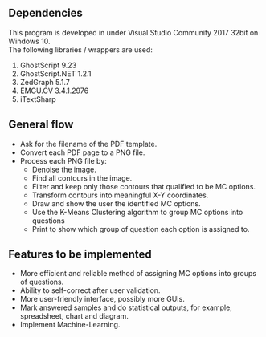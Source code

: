 ## Dependencies
This program is developed in under Visual Studio Community 2017 32bit on Windows 10.  
The following libraries / wrappers are used:
1.	GhostScript	9.23
2.	GhostScript.NET	1.2.1
3.	ZedGraph 5.1.7
4.	EMGU.CV	3.4.1.2976
5.  iTextSharp

## General flow
- Ask for the filename of the PDF template.
- Convert each PDF page to a PNG file.
- Process each PNG file by:
  - Denoise the image.
  - Find all contours in the image.
  - Filter and keep only those contours that qualified to be MC options.
  - Transform contours into meaningful X-Y coordinates.
  - Draw and show the user the identified MC options.
  - Use the K-Means Clustering algorithm to group MC options into questions
  - Print to show which group of question each option is assigned to.
  
## Features to be implemented
- More efficient and reliable method of assigning MC options into groups of questions.
- Ability to self-correct after user validation.
- More user-friendly interface, possibly more GUIs.
- Mark answered samples and do statistical outputs, for example, spreadsheet, chart and diagram.
- Implement Machine-Learning.
